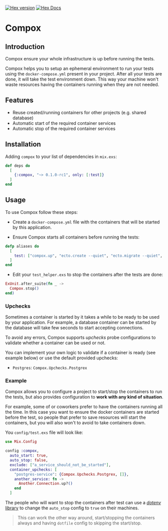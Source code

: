 [![Hex version](https://img.shields.io/hexpm/v/sippet.svg "Hex version")](https://hex.pm/packages/compox)
[![Hex Docs](https://img.shields.io/badge/hex-docs-9768d1.svg)](https://hexdocs.pm/compox)

# Compox

## Introduction

Compox ensure your whole infrastructure is up before running the tests.

Compox helps you to setup an ephemeral environment to run your tests using the
`docker-compose.yml` present in your project. After all your tests are done,
it will take the test environment down. This way your machine won't waste
resources having the containers running when they are not needed.

## Features

- Reuse created/running containers for other projects (e.g. shared database)
- Automatic start of the required container services
- Automatic stop of the required container services

## Installation

Adding `compox` to your list of dependencies in `mix.exs`:

```elixir
def deps do
  [
    {:compox, "~> 0.1.0-rc1", only: [:test]}
  ]
end
```

## Usage

To use Compox follow these steps:

- Create a `docker-compose.yml` file with the containers that will be started
  by this application.

- Ensure Compox starts all containers before running the tests:

```elixir
defp aliases do
  [
    test: ["compox.up", "ecto.create --quiet", "ecto.migrate --quiet", "test"]
  ]
end
```

- Edit your `test_helper.exs` to stop the containers after the tests are
  done:

```elixir
ExUnit.after_suite(fn _ ->
  Compox.stop()
end)
```

### Upchecks

Sometimes a container is started by it takes a while to be ready to be used by
your application. For example, a database container can be started by the
database will take few seconds to start accepting connections.

To avoid any errors, Compox supports _upchecks_ probe configurations to validate
whether a container can be used or not.

You can implement your own logic to validate if a container is ready (see
example below) or use the default provided upchecks:

* `Postgres`: `Compox.Upchecks.Postgrex`

### Example

Compox allows you to configure a project to start/stop the containers to run the
tests, but also provides configuration to **work with any kind of situation**.

For example, some of or coworkers prefer to have the containers running all the
time. In this case you want to ensure the docker containers are started before the test, so people that prefer to save resources will start the containers, but you will also won't to avoid to take containers down.

You `config/test.exs` file will look like:

```elixir
use Mix.Config

config :compox,
  auto_start: true,
  auto_stop: false,
  exclude: ["a_service_should_not_be_started"],
  container_upchecks: [
    "postgres-service": {Compox.Upchecks.Postgrex, []},
    another_service: fn ->
      Another.Connection.up?()
    end
  ]
```

The people who will want to stop the containers after test can use a [_dotenv_
library](https://github.com/BlakeWilliams/envy) to change the `auto_stop` config to `true` on their machines.

> This can work the other way around, start/stopping the containers always and
> having `dotfile` config to skipping the start/stop.

